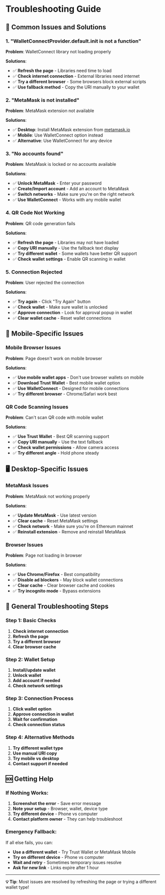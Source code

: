 # Troubleshooting Guide

## 🔧 Common Issues and Solutions

### 1. "WalletConnectProvider.default.init is not a function"

**Problem**: WalletConnect library not loading properly

**Solutions**:
- ✅ **Refresh the page** - Libraries need time to load
- ✅ **Check internet connection** - External libraries need internet
- ✅ **Try a different browser** - Some browsers block external scripts
- ✅ **Use fallback method** - Copy the URI manually to your wallet

### 2. "MetaMask is not installed"

**Problem**: MetaMask extension not available

**Solutions**:
- ✅ **Desktop**: Install MetaMask extension from [metamask.io](https://metamask.io)
- ✅ **Mobile**: Use WalletConnect option instead
- ✅ **Alternative**: Use WalletConnect for any device

### 3. "No accounts found"

**Problem**: MetaMask is locked or no accounts available

**Solutions**:
- ✅ **Unlock MetaMask** - Enter your password
- ✅ **Create/Import account** - Add an account to MetaMask
- ✅ **Switch networks** - Make sure you're on the right network
- ✅ **Use WalletConnect** - Works with any mobile wallet

### 4. QR Code Not Working

**Problem**: QR code generation fails

**Solutions**:
- ✅ **Refresh the page** - Libraries may not have loaded
- ✅ **Copy URI manually** - Use the fallback text display
- ✅ **Try different wallet** - Some wallets have better QR support
- ✅ **Check wallet settings** - Enable QR scanning in wallet

### 5. Connection Rejected

**Problem**: User rejected the connection

**Solutions**:
- ✅ **Try again** - Click "Try Again" button
- ✅ **Check wallet** - Make sure wallet is unlocked
- ✅ **Approve connection** - Look for approval popup in wallet
- ✅ **Clear wallet cache** - Reset wallet connections

## 📱 Mobile-Specific Issues

### Mobile Browser Issues

**Problem**: Page doesn't work on mobile browser

**Solutions**:
- ✅ **Use mobile wallet apps** - Don't use browser wallets on mobile
- ✅ **Download Trust Wallet** - Best mobile wallet option
- ✅ **Use WalletConnect** - Designed for mobile connections
- ✅ **Try different browser** - Chrome/Safari work best

### QR Code Scanning Issues

**Problem**: Can't scan QR code with mobile wallet

**Solutions**:
- ✅ **Use Trust Wallet** - Best QR scanning support
- ✅ **Copy URI manually** - Use the text fallback
- ✅ **Check wallet permissions** - Allow camera access
- ✅ **Try different angle** - Hold phone steady

## 🖥️ Desktop-Specific Issues

### MetaMask Issues

**Problem**: MetaMask not working properly

**Solutions**:
- ✅ **Update MetaMask** - Use latest version
- ✅ **Clear cache** - Reset MetaMask settings
- ✅ **Check network** - Make sure you're on Ethereum mainnet
- ✅ **Reinstall extension** - Remove and reinstall MetaMask

### Browser Issues

**Problem**: Page not loading in browser

**Solutions**:
- ✅ **Use Chrome/Firefox** - Best compatibility
- ✅ **Disable ad blockers** - May block wallet connections
- ✅ **Clear cache** - Clear browser cache and cookies
- ✅ **Try incognito mode** - Bypass extensions

## 🔄 General Troubleshooting Steps

### Step 1: Basic Checks
1. **Check internet connection**
2. **Refresh the page**
3. **Try a different browser**
4. **Clear browser cache**

### Step 2: Wallet Setup
1. **Install/update wallet**
2. **Unlock wallet**
3. **Add account if needed**
4. **Check network settings**

### Step 3: Connection Process
1. **Click wallet option**
2. **Approve connection in wallet**
3. **Wait for confirmation**
4. **Check connection status**

### Step 4: Alternative Methods
1. **Try different wallet type**
2. **Use manual URI copy**
3. **Try mobile vs desktop**
4. **Contact support if needed**

## 🆘 Getting Help

### If Nothing Works:
1. **Screenshot the error** - Save error message
2. **Note your setup** - Browser, wallet, device type
3. **Try different device** - Phone vs computer
4. **Contact platform owner** - They can help troubleshoot

### Emergency Fallback:
If all else fails, you can:
- **Use a different wallet** - Try Trust Wallet or MetaMask Mobile
- **Try on different device** - Phone vs computer
- **Wait and retry** - Sometimes temporary issues resolve
- **Ask for new link** - Links expire after 1 hour

---

**💡 Tip**: Most issues are resolved by refreshing the page or trying a different wallet type! 
